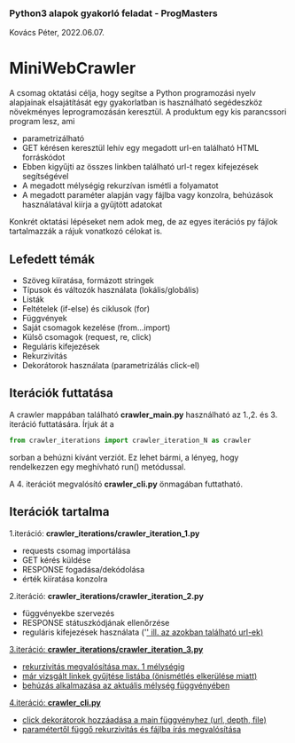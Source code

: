 ### Python3 alapok gyakorló feladat - ProgMasters
Kovács Péter, 2022.06.07. 
# MiniWebCrawler

A csomag oktatási célja, hogy segítse a Python programozási nyelv alapjainak elsajátítását 
egy gyakorlatban is használható segédeszköz növekményes leprogramozásán keresztül.
A produktum egy kis parancssori program lesz, ami

- parametrizálható
- GET kérésen keresztül lehív egy megadott url-en található HTML forráskódot  
- Ebben kigyűjti az összes linkben található url-t regex kifejezések segítségével
- A megadott mélységig rekurzívan ismétli a folyamatot
- A megadott paraméter alapján vagy fájlba vagy konzolra, behúzások használatával kiírja a gyűjtött adatokat

Konkrét oktatási lépéseket nem adok meg, de az egyes iterációs py fájlok tartalmazzák a rájuk vonatkozó célokat is.

## Lefedett témák

- Szöveg kiíratása, formázott stringek
- Típusok és változók használata (lokális/globális)
- Listák
- Feltételek (if-else) és ciklusok (for)
- Függvények
- Saját csomagok kezelése (from...import)
- Külső csomagok (request, re, click)
- Reguláris kifejezések
- Rekurzivitás
- Dekorátorok használata (parametrizálás click-el)

## Iterációk futtatása
A crawler mappában található __crawler_main.py__ használható az 1.,2. és 3. iteráció futtatására.
Írjuk át a
```Python
from crawler_iterations import crawler_iteration_N as crawler
```
sorban a behúzni kívánt verziót. Ez lehet bármi, a lényeg, hogy rendelkezzen egy meghívható run() metódussal.

A 4. iterációt megvalósító __crawler_cli.py__ önmagában futtatható.

## Iterációk tartalma
1.iteráció: **crawler_iterations/crawler_iteration_1.py**
- requests csomag importálása
- GET kérés küldése
- RESPONSE fogadása/dekódolása
- érték kiíratása konzolra

2.iteráció: **crawler_iterations/crawler_iteration_2.py**
- függvényekbe szervezés
- RESPONSE státuszkódjának ellenőrzése
- reguláris kifejezések használata  ('<a href=...>' ill. az azokban található url-ek)

3.iteráció: **crawler_iterations/crawler_iteration_3.py**
- rekurzivitás megvalósítása max. 1 mélységig
- már vizsgált linkek gyűjtése listába (önismétlés elkerülése miatt)
- behúzás alkalmazása az aktuális mélység függvényében

4.iteráció: **crawler_cli.py**
- click dekorátorok hozzáadása a main függvényhez (url, depth, file)
- paramétertől függő rekurzivitás és fájlba írás megvalósítása

